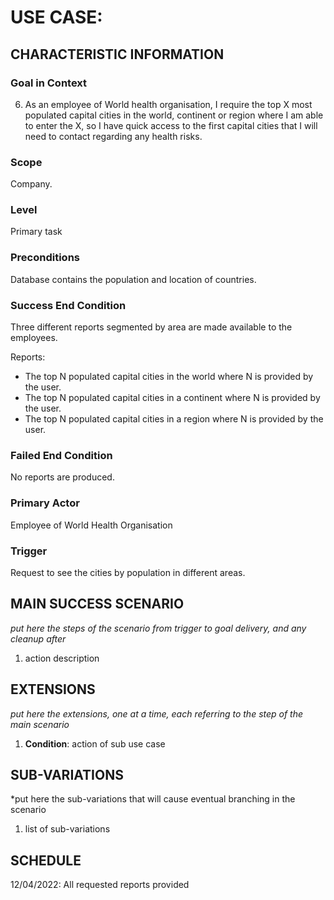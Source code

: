 # USE CASE: <number> <the name should be the goal as a short active verb phrase>

## CHARACTERISTIC INFORMATION

### Goal in Context

6. As an employee of World health organisation, I require the top X most populated capital cities in the world, continent or region where I am able to enter the X, so I have quick access to the first capital cities that I will need to contact regarding any health risks.

### Scope

Company.

### Level

Primary task

### Preconditions

Database contains the population and location of countries.

### Success End Condition

Three different reports segmented by area are made available to the employees.

Reports:
- The top N populated capital cities in the world where N is provided by the user.
- The top N populated capital cities in a continent where N is provided by the user.
- The top N populated capital cities in a region where N is provided by the user.

### Failed End Condition

No reports are produced.

### Primary Actor

Employee of World Health Organisation

### Trigger

Request to see the cities by population in different areas.

## MAIN SUCCESS SCENARIO

*put here the steps of the scenario from trigger to goal delivery, and any cleanup after*

1. action description

## EXTENSIONS

*put here the extensions, one at a time, each referring to the step of the main scenario*

1. **Condition**: action of sub use case

## SUB-VARIATIONS

*put here the sub-variations that will cause eventual branching in the scenario

1. list of sub-variations

## SCHEDULE

12/04/2022: All requested reports provided 